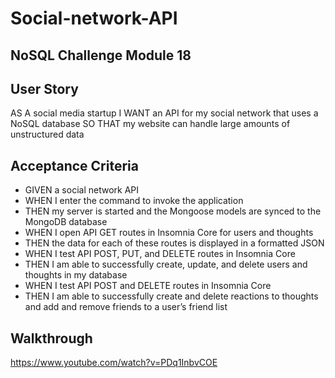 # Social-network-API

## NoSQL Challenge Module 18

## User Story
AS A social media startup I WANT an API for my social network that uses a NoSQL database SO THAT my website can handle large amounts of unstructured data

## Acceptance Criteria
* GIVEN a social network API
* WHEN I enter the command to invoke the application
* THEN my server is started and the Mongoose models are synced to the MongoDB database
* WHEN I open API GET routes in Insomnia Core for users and thoughts
* THEN the data for each of these routes is displayed in a formatted JSON
* WHEN I test API POST, PUT, and DELETE routes in Insomnia Core
* THEN I am able to successfully create, update, and delete users and thoughts in my database
* WHEN I test API POST and DELETE routes in Insomnia Core
* THEN I am able to successfully create and delete reactions to thoughts and add and remove friends to a user’s friend list

## Walkthrough
https://www.youtube.com/watch?v=PDq1InbvCOE
